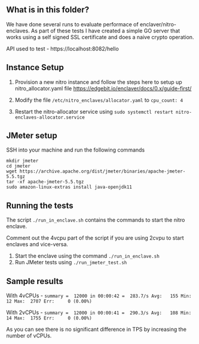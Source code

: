 ## What is in this folder?

We have done several runs to evaluate performace of enclaver/nitro-enclaves. As part of these tests I have created a simple GO server that works using a self signed SSL certificate and does a naive crypto operation.

API used to test - https://localhost:8082/hello

## Instance Setup

1. Provision a new nitro instance and follow the steps here to setup up nitro_allocator.yaml file https://edgebit.io/enclaver/docs/0.x/guide-first/

2. Modify the file `/etc/nitro_enclaves/allocator.yaml` to `cpu_count: 4`

3. Restart the nitro-allocator service using `sudo systemctl restart nitro-enclaves-allocator.service`

## JMeter setup

SSH into your machine and run the following commands

```
mkdir jmeter
cd jmeter
wget https://archive.apache.org/dist/jmeter/binaries/apache-jmeter-5.5.tgz
tar -xf apache-jmeter-5.5.tgz
sudo amazon-linux-extras install java-openjdk11
```

## Running the tests

The script `./run_in_enclave.sh` contains the commands to start the nitro enclave.

Comment out the 4vcpu part of the script if you are using 2cvpu to start enclaves and vice-versa.

1. Start the enclave using the command `./run_in_enclave.sh`
2. Run JMeter tests using `./run_jmeter_test.sh`


## Sample results 

With 4vCPUs - 
`summary =  12000 in 00:00:42 =  283.7/s Avg:   155 Min:    12 Max:  2707 Err:     0 (0.00%)`

With 2vCPUs - `summary =  12000 in 00:00:41 =  290.3/s Avg:   108 Min:    14 Max:  1755 Err:     0 (0.00%)`

As you can see there is no significant difference in TPS by increasing the number of vCPUs.
 
